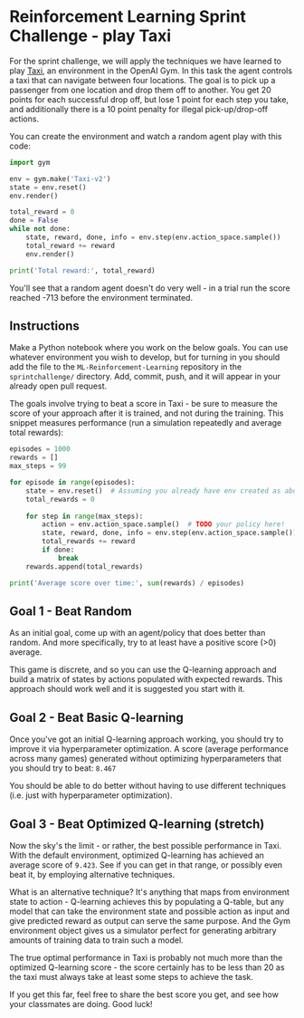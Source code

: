 # Reinforcement Learning Sprint Challenge - play Taxi

For the sprint challenge, we will apply the techniques we have learned to play
[Taxi](https://gym.openai.com/envs/Taxi-v2/), an environment in the OpenAI Gym.
In this task the agent controls a taxi that can navigate between four locations.
The goal is to pick up a passenger from one location and drop them off to
another. You get 20 points for each successful drop off, but lose 1 point for
each step you take, and additionally there is a 10 point penalty for illegal
pick-up/drop-off actions.

You can create the environment and watch a random agent play with this code:

```python
import gym

env = gym.make('Taxi-v2')
state = env.reset()
env.render()

total_reward = 0
done = False
while not done:
    state, reward, done, info = env.step(env.action_space.sample())
    total_reward += reward
    env.render()

print('Total reward:', total_reward)
```

You'll see that a random agent doesn't do very well - in a trial run the score
reached -713 before the environment terminated.


## Instructions

Make a Python notebook where you work on the below goals. You can use whatever
environment you wish to develop, but for turning in you should add the file to
the `ML-Reinforcement-Learning` repository in the `sprintchallenge/` directory.
Add, commit, push, and it will appear in your already open pull request.

The goals involve trying to beat a score in Taxi - be sure to measure the score
of your approach after it is trained, and not during the training. This snippet
measures performance (run a simulation repeatedly and average total rewards):

```python
episodes = 1000
rewards = []
max_steps = 99

for episode in range(episodes):
    state = env.reset()  # Assuming you already have env created as above
    total_rewards = 0
    
    for step in range(max_steps):
        action = env.action_space.sample()  # TODO your policy here!
        state, reward, done, info = env.step(env.action_space.sample())
        total_rewards += reward
        if done:
            break
    rewards.append(total_rewards)        

print('Average score over time:', sum(rewards) / episodes)
```


## Goal 1 - Beat Random

As an initial goal, come up with an agent/policy that does better than random.
And more specifically, try to at least have a positive score (>0) average.

This game is discrete, and so you can use the Q-learning approach and build a
matrix of states by actions populated with expected rewards. This approach
should work well and it is suggested you start with it.


## Goal 2 - Beat Basic Q-learning

Once you've got an initial Q-learning approach working, you should try to
improve it via hyperparameter optimization. A score (average performance across
many games) generated without optimizing hyperparameters that you should try to
beat: `8.467`

You should be able to do better without having to use different techniques (i.e.
just with hyperparameter optimization).


## Goal 3 - Beat Optimized Q-learning (stretch)

Now the sky's the limit - or rather, the best possible performance in Taxi. With
the default environment, optimized Q-learning has achieved an average score of
`9.423`. See if you can get in that range, or possibly even beat it, by
employing alternative techniques.

What is an alternative technique? It's anything that maps from environment state
to action - Q-learning achieves this by populating a Q-table, but any model that
can take the environment state and possible action as input and give predicted
reward as output can serve the same purpose. And the Gym environment object
gives us a simulator perfect for generating arbitrary amounts of training data
to train such a model.

The true optimal performance in Taxi is probably not much more than the
optimized Q-learning score - the score certainly has to be less than 20 as the
taxi must always take at least some steps to achieve the task.

If you get this far, feel free to share the best score you get, and see how your
classmates are doing. Good luck!